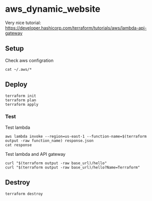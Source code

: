# aws_dynamic_website

Very nice tutorial: https://developer.hashicorp.com/terraform/tutorials/aws/lambda-api-gateway

## Setup

Check aws configration

```
cat ~/.aws/*
```

## Deploy

```
terraform init
terraform plan
terraform apply
```

### Test

Test lambda
```
aws lambda invoke --region=us-east-1 --function-name=$(terraform output -raw function_name) response.json
cat response
```

Test lambda and API gateway
```
curl "$(terraform output -raw base_url)/hello"
curl "$(terraform output -raw base_url)/hello?Name=Terraform"
```

## Destroy

```
terraform destroy
```